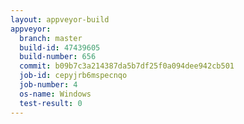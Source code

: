 ```yaml
---
layout: appveyor-build
appveyor:
  branch: master
  build-id: 47439605
  build-number: 656
  commit: b09b7c3a214387da5b7df25f0a094dee942cb501
  job-id: cepyjrb6mspecnqo
  job-number: 4
  os-name: Windows
  test-result: 0
---
```

